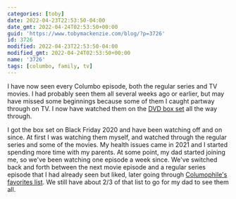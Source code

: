 ```yaml
---
categories: [toby]
date: 2022-04-23T22:53:50-04:00
date_gmt: 2022-04-24T02:53:50+00:00
guid: 'https://www.tobymackenzie.com/blog/?p=3726'
id: 3726
modified: 2022-04-23T22:53:50-04:00
modified_gmt: 2022-04-24T02:53:50+00:00
name: '3726'
tags: [columbo, family, tv]
---
```


I have now seen every Columbo episode, both the regular series and TV movies.<!--more-->  I had probably seen them all several weeks ago or earlier, but may have missed some beginnings because some of them I caught partway through on TV.  I now have watched them on the [DVD box set](https://smile.amazon.com/gp/product/B07B64Z7HQ/ref=ppx_yo_dt_b_asin_title_o00_s00?ie=UTF8&psc=1) all the way through.

I got the box set on Black Friday 2020 and have been watching off and on since.  At first I was watching them myself, and watched through the regular series and some of the movies.  My health issues came in 2021 and I started spending more time with my parents.  At some point, my dad started joining me, so we've been watching one episode a week since.  We've switched back and forth between the next movie episode and a regular series episode that I had already seen but liked, later going through [Columophile's favorites list](https://columbophile.com/episode-rankings/).  We still have about 2/3 of that list to go for my dad to see them all.
